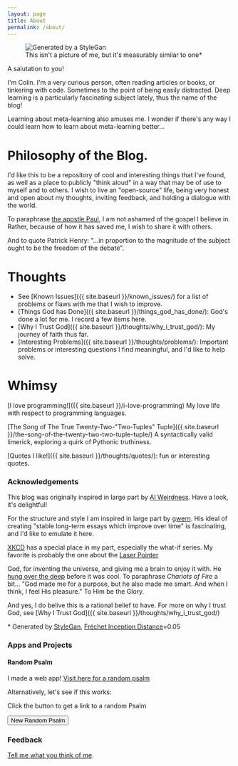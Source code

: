```yaml
---
layout: page
title: About
permalink: /about/
---
```


<figure>
  <img src="{{ site.baseurl }}/images/00053000_iterations_stylegan_me.png" alt="Generated by a StyleGan"/>
  <figcaption>This isn't a picture of me, but it's measurably similar to one*</figcaption>
</figure>


A salutation to you!

I'm Colin. I'm a very curious person, often reading articles or books, or tinkering with code. Sometimes to the point of being easily distracted. Deep learning is a particularly fascinating subject lately, thus the name of the blog! 

Learning about meta-learning also amuses me. I wonder if there's any way I could learn how to learn about meta-learning better...


# Philosophy of the Blog.

I'd like this to be a repository of cool and interesting things that I've found, as well as a place to publicly "think aloud" in a way that may be of use to myself and to others. I wish to live an "open-source" life, being very honest and open about my thoughts, inviting feedback, and holding a dialogue with the world. 

To paraphrase [the apostle Paul](https://www.biblegateway.com/passage/?search=Romans+1%3A16&version=ESV), I am not ashamed of the gospel I believe in. Rather, because of how it has saved me, I wish to share it with others.

And to quote Patrick Henry: "...in proportion to the magnitude of the subject ought to be the freedom of the debate".

# Thoughts 
* See [Known Issues]({{ site.baseurl }}/known_issues/) for a list of problems or flaws with me that I wish to improve. 
* [Things God has Done]({{ site.baseurl }}/things_god_has_done/): God's done a lot for me. I record a few items here.
* [Why I Trust God]({{ site.baseurl }}/thoughts/why_i_trust_god/): My journey of faith thus far. 
* [Interesting Problems]({{ site.baseurl }}/thoughts/problems/): Important problems or interesting questions I find meaningful, and I'd like to help solve.

# Whimsy
[I love programming!]({{ site.baseurl }}/i-love-programming) My love life with respect to programming languages.

[The Song of The True Twenty-Two-"Two-Tuples" Tuple]({{ site.baseurl }}/the-song-of-the-twenty-two-two-tuple-tuple/) A syntactically valid limerick, exploring a quirk of Pythonic truthiness.

[Quotes I like!]({{ site.baseurl }}/thoughts/quotes/): fun or interesting quotes.

### Acknowledgements
This blog was originally inspired in large part by [AI Weirdness](http://aiweirdness.com). Have a look, it's delightful!

For the structure and style I am inspired in large part by [gwern](https://www.gwern.net/About). His ideal of creating "stable long-term essays which improve over time" is fascinating, and I'd like to emulate it here.

[XKCD](https://xkcd.com) has a special place in my part, especially the what-if series. My favorite is probably the one about the [Laser Pointer](https://what-if.xkcd.com/13/)

God, for inventing the universe, and giving me a brain to enjoy it with. He [hung over the deep](https://www.biblegateway.com/passage/?search=Genesis+1:2&version=ESV) before it was cool. To paraphrase _Chariots of Fire_ a bit... "God made me for a purpose, but he also made me smart. And when I think, I feel His pleasure." To Him be the Glory.

And yes, I do belive this is a rational belief to have. For more on why I trust God, see [Why I Trust God]({{ site.baseurl }}/thoughts/why_i_trust_god/)

\* Generated by [StyleGan](https://arxiv.org/abs/1812.04948), [Fréchet Inception Distance](https://nealjean.com/ml/frechet-inception-distance/)=0.05



### Apps and Projects

#### Random Psalm
I made a web app! [Visit here for a random psalm](http://random-psalm.appspot.com/)

Alternatively, let's see if this works: 
<p onload="myFunction()">Click the button to get a link to a random Psalm</p>

<!-- uses https://www.w3schools.com/jsref/jsref_random.asp as basis -->
<button onclick="myFunction()">New Random Psalm</button>
<p id="psalm"></p>
<script>
function myFunction() {
  var x = document.getElementById("psalm");
  psalm_num = Math.floor((Math.random() * 150) + 1);
  x.innerHTML = "<a href=https://www.esv.org/Psalm+"+psalm_num +">Random Psalm is: "+ psalm_num +"</a>";
}
</script>

<script>myFunction()</script>



### Feedback
[Tell me what you think of me](https://forms.gle/Hmod45m5fz4Ux6979).
